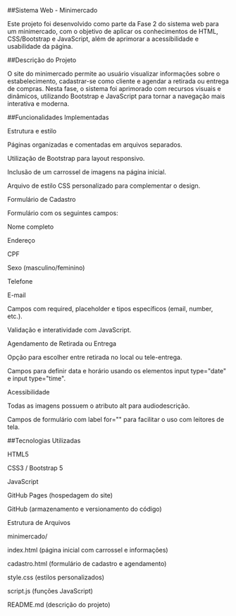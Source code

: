##Sistema Web - Minimercado

Este projeto foi desenvolvido como parte da Fase 2 do sistema web para um minimercado, com o objetivo de aplicar os conhecimentos de HTML, CSS/Bootstrap e JavaScript, além de aprimorar a acessibilidade e usabilidade da página.

##Descrição do Projeto

O site do minimercado permite ao usuário visualizar informações sobre o estabelecimento, cadastrar-se como cliente e agendar a retirada ou entrega de compras.
Nesta fase, o sistema foi aprimorado com recursos visuais e dinâmicos, utilizando Bootstrap e JavaScript para tornar a navegação mais interativa e moderna.

##Funcionalidades Implementadas

Estrutura e estilo

Páginas organizadas e comentadas em arquivos separados.

Utilização de Bootstrap para layout responsivo.

Inclusão de um carrossel de imagens na página inicial.

Arquivo de estilo CSS personalizado para complementar o design.

Formulário de Cadastro

Formulário com os seguintes campos:

Nome completo

Endereço

CPF

Sexo (masculino/feminino)

Telefone

E-mail

Campos com required, placeholder e tipos específicos (email, number, etc.).

Validação e interatividade com JavaScript.

Agendamento de Retirada ou Entrega

Opção para escolher entre retirada no local ou tele-entrega.

Campos para definir data e horário usando os elementos input type="date" e input type="time".

Acessibilidade

Todas as imagens possuem o atributo alt para audiodescrição.

Campos de formulário com label for="" para facilitar o uso com leitores de tela.

##Tecnologias Utilizadas

HTML5

CSS3 / Bootstrap 5

JavaScript

GitHub Pages (hospedagem do site)

GitHub (armazenamento e versionamento do código)

Estrutura de Arquivos

minimercado/

index.html (página inicial com carrossel e informações)

cadastro.html (formulário de cadastro e agendamento)

style.css (estilos personalizados)

script.js (funções JavaScript)

README.md (descrição do projeto)
